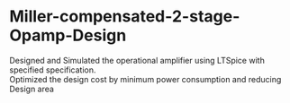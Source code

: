 # Miller-compensated-2-stage-Opamp-Design
 Designed and Simulated the operational amplifier using LTSpice with specified specification.              
 Optimized the design cost by minimum power consumption and reducing Design area
